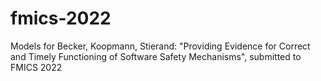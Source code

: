 # fmics-2022
Models for Becker, Koopmann, Stierand: "Providing Evidence for Correct and Timely Functioning of Software Safety Mechanisms", submitted to FMICS 2022

